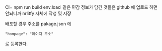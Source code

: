 
CI= npm run build
env.loacl 같은 민감 정보가 담긴 것들은 github 에 업로드 하면 안되니까
nrlitfy 자체에 작성 및 저장

배포할 경우 주소를 
pakage.json 에
```
"hompage": "페이지 주소"
```
로 등록한다.